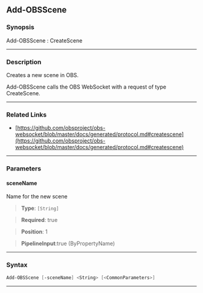 Add-OBSScene
------------
### Synopsis
Add-OBSScene : CreateScene

---
### Description

Creates a new scene in OBS.


Add-OBSScene calls the OBS WebSocket with a request of type CreateScene.

---
### Related Links
* [https://github.com/obsproject/obs-websocket/blob/master/docs/generated/protocol.md#createscene](https://github.com/obsproject/obs-websocket/blob/master/docs/generated/protocol.md#createscene)



---
### Parameters
#### **sceneName**

Name for the new scene



> **Type**: ```[String]```

> **Required**: true

> **Position**: 1

> **PipelineInput**:true (ByPropertyName)



---
### Syntax
```PowerShell
Add-OBSScene [-sceneName] <String> [<CommonParameters>]
```
---
